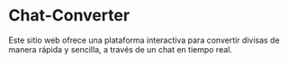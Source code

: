 # Chat-Converter
Este sitio web ofrece una plataforma interactiva para convertir divisas de manera rápida y sencilla, a través de un chat en tiempo real.
